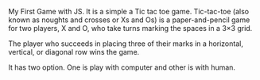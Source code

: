 My First Game with JS.
It is a simple a Tic tac toe game.
Tic-tac-toe (also known as noughts and crosses or Xs and Os) is a paper-and-pencil game for two players, X and O,
who take turns marking the spaces in a 3×3 grid.

The player who succeeds in placing three of their marks in a horizontal, vertical, or diagonal row wins the game.


It has two option.
One is play with computer and other is with human.
